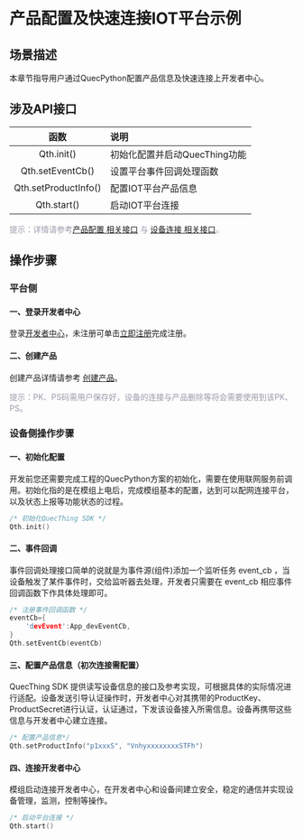 # 产品配置及快速连接IOT平台示例


## __场景描述__
本章节指导用户通过QuecPython配置产品信息及快速连接上开发者中心。

## __涉及API接口__

|         函数         | 说明                          |
| :------------------: | :---------------------------- |
|      Qth.init()      | 初始化配置并启动QuecThing功能 |
|   Qth.setEventCb()   | 设置平台事件回调处理函数      |
| Qth.setProductInfo() | 配置IOT平台产品信息           |
|     Qth.start()      | 启动IOT平台连接               |

<span style='color:#999AAA'>提示：详情请参考[产品配置 相关接口](/deviceDevelop/DeviceAccessPlan/cellular/QuecPython/api/quecpython-api-02) 与 [设备连接 相关接口](/deviceDevelop/DeviceAccessPlan/cellular/QuecPython/api/quecpython-api-04)。</span>


## __操作步骤__
### __平台侧__
#### __一、登录开发者中心__
登录<a href="https://iot.quectelcn.com" target="_blank">开发者中心</a>，未注册可单击<a href="https://iot.quectelcn.com/registerType" target="_blank">立即注册</a>完成注册。

#### __二、创建产品__
<!-- 创建产品是产品开发流程的第一步，产品是开发者中心定义一类设备的抽象描述，用于对同类设备进行管理。例如您有一台具备LTE联网能力的香薰机，需要接入开发者中心完成设备监控，则您可以定义它为一个产品：“智能香薰机”产品。

<a data-fancybox title="img" href="/zh/docs/resource/Connect_cloud/Example-02.png">![img](/zh/docs/resource/Connect_cloud/Example-02.png)</a> -->

创建产品详情请参考 [创建产品](/deviceDevelop/DeviceAccessPlan/speediness-01)。

<span style="color:#999AAA">提示：PK、PS码需用户保存好，设备的连接与产品删除等将会需要使用到该PK、PS。</span>

### __设备侧操作步骤__
#### __一、初始化配置__
开发前您还需要完成工程的QuecPython方案的初始化，需要在使用联网服务前调用。初始化指的是在模组上电后，完成模组基本的配置，达到可以配网连接平台，以及状态上报等功能状态的过程。
```c
/* 初始化QuecThing SDK */
Qth.init()
```
#### __二、事件回调__
事件回调处理接口简单的说就是为事件源(组件)添加一个监听任务 event_cb ，当设备触发了某件事件时，交给监听器去处理，开发者只需要在 event_cb 相应事件回调函数下作具体处理即可。

```c
/* 注册事件回调函数 */
eventCb={
    'devEvent':App_devEventCb, 
}
Qth.setEventCb(eventCb)
```
#### __三、配置产品信息（初次连接需配置）__

QuecThing SDK 提供读写设备信息的接口及参考实现，可根据具体的实际情况进行适配。设备发送引导认证操作时，开发者中心对其携带的ProductKey、ProductSecret进行认证，认证通过，下发该设备接入所需信息。设备再携带这些信息与开发者中心建立连接。
```c
/* 配置产品信息*/
Qth.setProductInfo("p1xxxS", "VnhyxxxxxxxxSTFh")
```


#### __四、连接开发者中心__
模组启动连接开发者中心，在开发者中心和设备间建立安全，稳定的通信并实现设备管理，监测，控制等操作。

```c
/* 启动平台连接 */
Qth.start()
```

   

